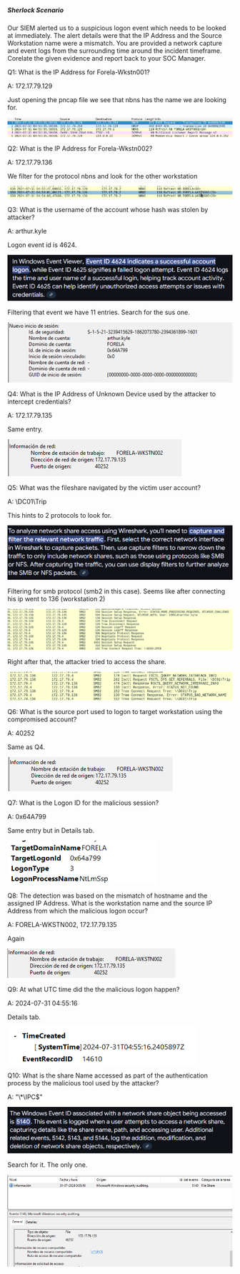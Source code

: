 
##### Sherlock Scenario

Our SIEM alerted us to a suspicious logon event which needs to be looked at immediately. The alert details were that the IP Address and the Source Workstation name were a mismatch. You are provided a network capture and event logs from the surrounding time around the incident timeframe. Corelate the given evidence and report back to your SOC Manager.


Q1: What is the IP Address for Forela-Wkstn001?

A: 172.17.79.129

Just opening the pncap file we see that nbns has the name we are looking for.

![](../../Img/Pasted%20image%2020250427163717.png)

Q2: What is the IP Address for Forela-Wkstn002?

A: 172.17.79.136

We filter for the protocol nbns and look for the other workstation

![](../../Img/Pasted%20image%2020250427164013.png)

Q3: What is the username of the account whose hash was stolen by attacker?

A: arthur.kyle

Logon event id is 4624.

![](../../Img/Pasted%20image%2020250427164313.png)

Filtering that event we have 11 entries. Search for the sus one.

![](../../Img/Pasted%20image%2020250427164427.png)

Q4: What is the IP Address of Unknown Device used by the attacker to intercept credentials?

A: 172.17.79.135

Same entry.

![](../../Img/Pasted%20image%2020250427164522.png)

Q5: What was the fileshare navigated by the victim user account?

A: \\DC01\Trip

This hints to 2 protocols to look for.

![](../../Img/Pasted%20image%2020250427164708.png)

Filtering for smb protocol (smb2 in this case).
Seems like after connecting his ip went to 136 (workstation 2)

![](../../Img/Pasted%20image%2020250427165813.png)

Right after that, the attacker tried to access the share.

![](../../Img/Pasted%20image%2020250427165757.png)

Q6: What is the source port used to logon to target workstation using the compromised account?

A: 40252

Same as Q4.

![](../../Img/Pasted%20image%2020250427165908.png)

Q7: What is the Logon ID for the malicious session?

A: 0x64A799

Same entry but in Details tab.

![](../../Img/Pasted%20image%2020250427170012.png)

Q8: The detection was based on the mismatch of hostname and the assigned IP Address. What is the workstation name and the source IP Address from which the malicious logon occur?

A: FORELA-WKSTN002, 172.17.79.135

Again

![](../../Img/Pasted%20image%2020250427170109.png)

Q9: At what UTC time did the the malicious logon happen?

A: 2024-07-31 04:55:16

Details tab.

![](../../Img/Pasted%20image%2020250427170132.png)

Q10: What is the share Name accessed as part of the authentication process by the malicious tool used by the attacker?

A: "\\*\IPC$"

![](../../Img/Pasted%20image%2020250427170301.png)

Search for it.
The only one.

![](../../Img/Pasted%20image%2020250427170337.png)

